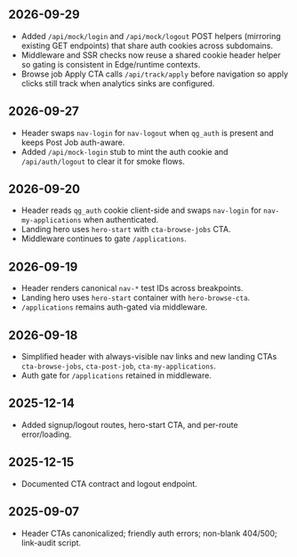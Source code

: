 <!-- AGENT CONTRACT v2025-12-16 -->

## 2026-09-29
- Added `/api/mock/login` and `/api/mock/logout` POST helpers (mirroring existing GET endpoints) that share auth cookies across subdomains.
- Middleware and SSR checks now reuse a shared cookie header helper so gating is consistent in Edge/runtime contexts.
- Browse job Apply CTA calls `/api/track/apply` before navigation so apply clicks still track when analytics sinks are configured.

## 2026-09-27
- Header swaps `nav-login` for `nav-logout` when `qg_auth` is present and keeps Post Job auth-aware.
- Added `/api/mock-login` stub to mint the auth cookie and `/api/auth/logout` to clear it for smoke flows.

## 2026-09-20
- Header reads `qg_auth` cookie client-side and swaps `nav-login` for `nav-my-applications` when authenticated.
- Landing hero uses `hero-start` with `cta-browse-jobs` CTA.
- Middleware continues to gate `/applications`.

## 2026-09-19
- Header renders canonical `nav-*` test IDs across breakpoints.
- Landing hero uses `hero-start` container with `hero-browse-cta`.
- `/applications` remains auth-gated via middleware.

## 2026-09-18
- Simplified header with always-visible nav links and new landing CTAs `cta-browse-jobs`, `cta-post-job`, `cta-my-applications`.
- Auth gate for `/applications` retained in middleware.

## 2025-12-14
- Added signup/logout routes, hero-start CTA, and per-route error/loading.

## 2025-12-15
- Documented CTA contract and logout endpoint.

## 2025-09-07
- Header CTAs canonicalized; friendly auth errors; non-blank 404/500; link-audit script.
